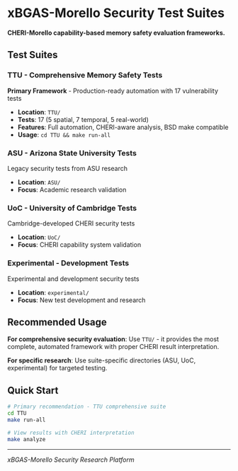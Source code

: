 # xBGAS-Morello Security Test Suites

**CHERI-Morello capability-based memory safety evaluation frameworks.**

## Test Suites

### TTU - Comprehensive Memory Safety Tests
**Primary Framework** - Production-ready automation with 17 vulnerability tests
- **Location**: `TTU/`
- **Tests**: 17 (5 spatial, 7 temporal, 5 real-world)
- **Features**: Full automation, CHERI-aware analysis, BSD make compatible
- **Usage**: `cd TTU && make run-all`

### ASU - Arizona State University Tests
Legacy security tests from ASU research
- **Location**: `ASU/`
- **Focus**: Academic research validation

### UoC - University of Cambridge Tests  
Cambridge-developed CHERI security tests
- **Location**: `UoC/`
- **Focus**: CHERI capability system validation

### Experimental - Development Tests
Experimental and development security tests
- **Location**: `experimental/`
- **Focus**: New test development and research

## Recommended Usage

**For comprehensive security evaluation**: Use `TTU/` - it provides the most complete, automated framework with proper CHERI result interpretation.

**For specific research**: Use suite-specific directories (ASU, UoC, experimental) for targeted testing.

## Quick Start

```bash
# Primary recommendation - TTU comprehensive suite
cd TTU
make run-all

# View results with CHERI interpretation
make analyze
```

---
*xBGAS-Morello Security Research Platform*
